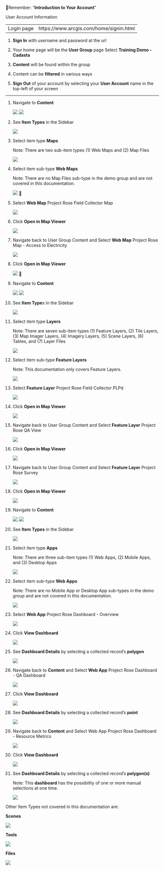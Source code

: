 

🔼Remember: “**Introduction to Your Account**”

User Account Information

<table>
    <tr>
    <td>Login page</td>
    <td>https://www.arcgis.com/home/signin.html</td> 
  </tr></table>


1. **Sign In** with username and password at the url

2. Your home page will be the **User Group** page
	Select **Training Demo - Cadasta**

3. **Content** will be found within the group

4. Content can be **filtered** in various ways

5. **Sign Out** of your account by selecting your **User Account** name in the top-left of your screen

----


1. 	Navigate to **Content** 
	
    ![](imgs/image11.jpg)
    ![](imgs/image6.jpg)

2. 	See **Item Types** in the Sidebar

    ![](imgs/image9.jpg)

3. 	Select item type **Maps**

	Note: 	There are two sub-item types (1) Web Maps and (2) Map Files

    ![](imgs/image5.jpg)

4. 	Select item sub-type **Web Maps**

	Note: 	There are no Map Files sub-type in the demo group and are not covered in this 
documentation.

    ![](imgs/image22.jpg)

5. 	Select **Web Map** Project Rose Field Collector Map

    ![](imgs/image1.jpg)

6. 	Click **Open in Map Viewer**

    ![](imgs/image8.jpg)

7. 	Navigate back to User Group Content and Select **Web Map** Project Rose Map - Access 
to Electricity

    ![](imgs/image4.jpg)

8. 	Click **Open in Map Viewer**

    ![](imgs/image15.jpg)

9. 	Navigate to **Content** 
	
	![](imgs/image11.jpg)
    ![](imgs/image6.jpg)

10. See **Item Type**s in the Sidebar

    ![](imgs/image9.jpg)

11. Select item type **Layers**

	Note: 	There are seven sub-item types (1) Feature Layers, (2) Tile Layers, (3) Map 
Imager Layers, (4) Imagery Layers, (5) Scene Layers, (6) Tables, and (7) Layer 
Files

    ![](imgs/image26.jpg)


1.  Select item sub-type **Feature Layers**

	Note: 	This documentation only covers Feature Layers.
 
    ![](imgs/image28.jpg)

13. Select **Feature Layer** Project Rose Field Collector PLPd

    ![](imgs/image2.jpg)

14. Click **Open in Map Viewer**

    ![](imgs/image18.jpg)

15. Navigate back to User Group Content and Select **Feature Layer** Project Rose QA 
      	View
	
    ![](imgs/image25.jpg)

16.	 Click **Open in Map Viewer**

        ![](imgs/image29.jpg)

17. Navigate back to User Group Content and Select **Feature Layer** Project Rose Survey

    ![](imgs/image20.jpg)

18. Click **Open in Map Viewer**

    ![](imgs/image13.jpg)

19. Navigate to **Content** 
	
    ![](imgs/image11.jpg)
    ![](imgs/image6.jpg)

20. See **Item Types** in the Sidebar

    ![](imgs/image9.jpg)

21. Select item type **Apps**

	Note: 	There are three sub-item types (1) Web Apps, (2) Mobile Apps, and (3) Desktop 
Apps

    ![](imgs/image17.jpg)

22. Select item sub-type **Web Apps**

	Note:	There are no Mobile App or Desktop App sub-types in the demo group and are 
not covered in this documentation.	

    ![](imgs/image10.jpg)

23. Select **Web App** Project Rose Dashboard - Overview

    ![](imgs/image12.jpg)

24. Click **View Dashboard**	
	
    ![](imgs/image31.jpg)

25. See **Dashboard Details** by selecting a collected record’s __**polygon**__

    ![](imgs/image7.jpg)

26. Navigate back to **Content** and Select **Web App** Project Rose Dashboard - QA 
Dashboard

    ![](imgs/image12.jpg)

27. Click **View Dashboard**	

    ![](imgs/image14.jpg)

28. See **Dashboard Details** by selecting a collected record’s __**point**__

    ![](imgs/image30.jpg)

29. Navigate back to **Content** and Select Web App Project Rose Dashboard - Resource 
     	Metrics

    ![](imgs/image12.jpg)

27. Click **View Dashboard**	

    ![](imgs/image23.jpg)

28. See **Dashboard Details** by selecting a collected record’s __**polygon(s)**__

	Note: This **dashboard** has the possibility of one or more manual selections at one time.

    ![](imgs/image19.jpg)

Other Item Types not covered in this documentation are:

**Scenes**

![](imgs/image27.jpg)

**Tools**

![](imgs/image16.jpg)

**Files**

![](imgs/image21.jpg)












